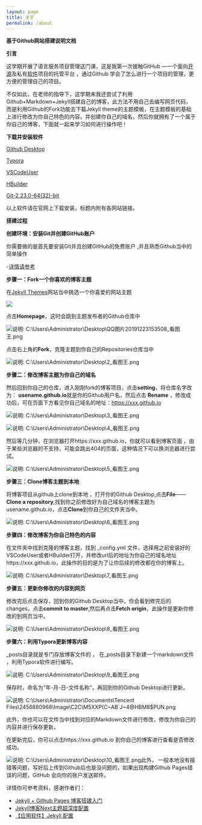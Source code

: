 ```yaml
---
layout: page
title: 关于
permalink: /about
---
```

**基于Github网站搭建说明文档**

**引言**

这学期开展了语言服务项目管理这门课，这是我第一次接触GitHub —一个面向[开源](https://baike.baidu.com/item/开源/20720669)及私有[软件](https://baike.baidu.com/item/软件/12053)项目的托管平台 ，通过Github 学会了怎么进行一个项目的管理，更方便的管理自己的项目。

不仅如此，在老师的指导下，这学期末我还尝试了利用Github+Markdown+Jekyll搭建自己的博客，此方法不用自己去编写网页代码，而是利用Github的Fork功能去下载Jekyll theme的主题模板，在主题模板的基础上进行修改为你自己特色的内容，并创建你自己的域名，然后你就拥有了一个属于你自己的博客，下面就一起来学习如何进行操作吧！

**下载并安装软件**

[Github Desktop](https://desktop.github.com/)

[Typora](https://www.typora.io/)

[VSCodeUser](https://code.visualstudio.com/docs/getstarted/settings)

[HBuilder](https://www.dcloud.io/)

[Git-2.23.0-64(32)-bit](https://download.csdn.net/download/qq_26905525/11777339)

以上软件请在官网上下载安装，标题内附有各网站链接。

**搭建过程**

**创建环境：安装Git并创建GitHub账户** 

你需要做的是首先要安装Git并且创建GitHub的免费账户 ,并且熟悉Github当中的简单操作

-[详情请参考](https://blog.csdn.net/xingkaifan/article/details/81105352)

 

**步骤一：Fork一个你喜欢的博客主题**

在[Jekyll Themes](http://jekyllthemes.org/)网站当中挑选一个你喜爱的网站主题

![](https://cdn.jsdelivr.net/gh/reloaded7/zhangzhizhi@2.6/11.png)

点击**Homepage**，这时会跳到主题发布者的Github仓库中

![说明: C:\Users\Administrator\Desktop\QQ图片20191223153508_看图王.png](https://cdn.jsdelivr.net/gh/reloaded7/zhangzhizhi@2.5/1.png)

点击右上角的**Fork**，克隆主题到你自己的Repositories仓库当中

![说明: C:\Users\Administrator\Desktop\2_看图王.png](https://cdn.jsdelivr.net/gh/reloaded7/zhangzhizhi@2.5/2_看图王.png)

 

**步骤二：修改博客主题为你自己的域名**

然后回到你自己的仓库，进入刚刚fork的博客项目，点击**setting**，将仓库名字改为： **usename.github.io**就是你的Github用户名，然后点击 **Rename** ，修改成功后，可在页面下方看见你自己域名的地址：https://xxx.github.io

 

![说明: C:\Users\Administrator\Desktop\3_看图王.png](https://cdn.jsdelivr.net/gh/reloaded7/zhangzhizhi@2.5/3_看图王.png)

![说明: C:\Users\Administrator\Desktop\4_看图王.png](https://cdn.jsdelivr.net/gh/reloaded7/zhangzhizhi@2.5/4_看图王.png)

然后等几分钟，在浏览器打开https://xxx.github.io，你就可以看到博客页面 ，由于某些浏览器的不支持，可能会跳出404的页面，这种情况下可以换浏览器进行尝试。

![说明: C:\Users\Administrator\Desktop\5_看图王.png](https://cdn.jsdelivr.net/gh/reloaded7/zhangzhizhi@2.5/5_看图王.png)

**步骤三：Clone博客主题到本地**

将博客项目从github上clone到本地 ，打开你的Github Desktop,点击**File**——**Clone a repository**,找到你之前修改好为自己域名的博客主题为usename.github.io，点击**Clone**到你自己的文件夹当中。

![说明: C:\Users\Administrator\Desktop\6_看图王.png](https://cdn.jsdelivr.net/gh/reloaded7/zhangzhizhi@2.5/6_看图王.png)

**步骤四：修改博客为你自己特色的内容**

在文件夹中找到克隆的博客主题，找到 _config.yml 文件，选择用之前安装好的VSCodeUser或者HBuilder打开，并修改url后的地址为你自己的域名地址https://xxx.github.io，此操作的目的是为了让你后续的修改都在你的博客上。

![说明: C:\Users\Administrator\Desktop\7_看图王.png](https://cdn.jsdelivr.net/gh/reloaded7/zhangzhizhi@2.5/7_看图王.png)

 

 

**步骤五：更新你修改的内容到网页**

修改完后点击保存，回到你的Github Desktop当中。你会看到修完后的changes，点击**commit to master**,然后再点击**Fetch origin**，此操作是更新你修改的到网页当中。

![说明: C:\Users\Administrator\Desktop\8_看图王.png](https://cdn.jsdelivr.net/gh/reloaded7/zhangzhizhi@2.5/8_看图王.png)

**步骤六：利用Typora更新博客内容**

_posts目录就是专门存放博客文件的 ， 在_posts目录下新建一个markdown文件 ，利用Typora软件进行编写。

![说明: C:\Users\Administrator\Desktop\9_看图王.png](https://cdn.jsdelivr.net/gh/reloaded7/zhangzhizhi@2.5/9_看图王.png)

保存时，命名为“年-月-日-文件名称“，再回到你的Github Desktop进行更新。

![说明: C:\Users\Administrator\Documents\Tencent Files\2456880968\Image\C2C\M5XXP(C~AB`J~4@HBM8$PUN.png](https://cdn.jsdelivr.net/gh/reloaded7/zhangzhizhi@2.6/12.png)

此外，你也可以在文件当中找到对应的Markdown文件进行修改，修改为你自己的内容并进行保存更新。

在更新完后，你可以点击https://xxx.github.io 到你自己的博客进行查看是否修改成功。

![说明: C:\Users\Administrator\Desktop\10_看图王.png](https://cdn.jsdelivr.net/gh/reloaded7/zhangzhizhi@2.5/10_看图王.png)此外， 一般本地没有报错等问题，写好后上传到Github后也是没问题的，如果出现构建Github Pages错误的问题，GitHub 会向你的账户发送邮件。

 详情你可参考资料，感谢作者们：

- [Jekyll + Github Pages 博客搭建入门](https://www.jianshu.com/p/9f198d5779e6)
- [Jekyll博客Next主题超深度配置](https://blog.csdn.net/ds19991999/article/details/81516568)
- [【应用软件】Jekyll 配置](https://www.jianshu.com/p/bb184f61c9ae)